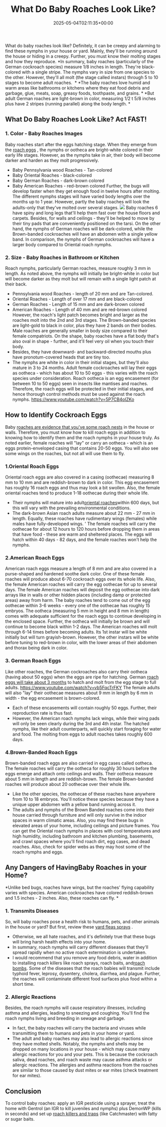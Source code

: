 ﻿---
layout: post
title: What Do Baby Roaches Look Like?
date: '2025-05-04T02:11:35+00:00'
categories:
- Cockroaches
- Guide
tags: []
slug: /what-do-baby-roaches-look-like/
lastmod: 2025-05-07T12:21:28+03:00
---

What do baby roaches look like? Definitely, it can be creepy and alarming to find these nymphs in your house or yard. Mainly, they'll be running around the house or hiding in a creepy. Further, you must know their molting stages and how they reproduce.
*In summary, baby roaches (particularly of the German cockroach species) measure 1/8 inches in length. They're black-colored with a single stripe. The nymphs vary in size from one species to the other. However, they'll all molt (the stage called instars) through 5 to 10 stages to become adult roaches.  *
*The baby roaches love humid and warm areas like bathrooms or kitchens where they eat food debris and garbage, glue, meats, soap, greasy foods, toothpaste, and grains. *
*But adult German roaches are light-brown in color, measuring 1/2 t 5/8 inches plus have 2 stripes (running parallel) along the body length. *
## What Do Baby Roaches Look Like? Act FAST!
### 1. Color - Baby Roaches Images
Baby roaches start after the eggs hatching stage. When they emerge from the
[roach eggs](https://pestpolicy.com/how-to-kill-cockroach-eggs/)
, the nymphs or ootheca are bright-white colored in their early life stages. However, as the nymphs take in air, their body will become darker and harden as they molt progressively.
- Baby Pennsylvania wood Roaches - Tan-colored
- Baby Oriental Roaches - black-colored
- Baby German Roaches - dark-brown colored
- Baby American Roaches - red-brown colored
Further, the bugs will develop faster when they get enough food in twelve hours after molting. The different nymphs stages will have varied body lengths over the months up to 1 year. However, partly the baby roaches will look the adults-only that they've molted over several stages.
![](/assets/img/03/What-Do-Baby-Roaches-Look-Like-300x200.jpg)
Baby roaches 6 have spiny and long legs that'll help them fast over the house floors and carpets. Besides, for walls and ceilings - they'll be helped to move by their tiny pads that are conveniently positioned on the tarsi.
On the other hand, the nymphs of German roaches will be dark-colored, while the Brown-banded cockroaches will have an abdomen with a single yellow band. In comparison, the nymphs of German cockroaches will have a larger body compared to Oriental roach nymphs.
### 2. Size - Baby Roaches in Bathroom or Kitchen
Roach nymphs, particularly German roaches, measure roughly 3 mm in length. As noted above, the nymphs will initially be bright-white in color but will become darker as they molt but will remain with a single light patch at their back.
- Pennsylvania wood Roaches - length of 20 mm and are Tan-colored.
- Oriental Roaches - Length of over 17 mm and are black-colored
- German Roaches - Length of 15 mm and are dark-brown colored
- American Roaches - Length of 40 mm and are red-brown colored
However, the roach's light patch becomes bright and larger as the roaches molt into the 2nd and 3rd stages. The Brown-banded species are light-gold to black in color, plus they have 2 bands on their bodies. Male roaches are generally smaller in body size compared to their female compatriots.
On the shape, baby roaches have a flat body that's also oval in shape - further, and it'll feel very oil when you touch their body.
- Besides, they have downward- and backward-directed mouths plus have pronotum-covered heads that are tiny too.
- The nymphs are white in color in their initial stages, but they'll also mature in 3 to 24 months.
Adult female cockroaches will lay their eggs as ootheca - which has about 10 to 50 eggs - this varies with the roach species under consideration.
Roach ootheca is an egg encasement (for between 10 to 50 eggs) seen in insects like mantises and roaches.
Therefore, the roach eggs will be protected in their initial stages, and hence thorough control methods must be used against the roach nymphs.
https://www.youtube.com/watch?v=5P7CB4oIZKo
## How to Identify Cockroach Eggs
Baby
[roaches are evidence that you've some roach nests](https://pestpolicy.com/how-to-find-a-roach-nest/)
in the house or walls.
Therefore, you must know how to kill roach eggs in addition to knowing how to identify them and the roach nymphs in your house truly.
As noted earlier, female roaches will "lay" or carry an ootheca - which is an eggs protein-enveloped casing that contains 20-50 eggs. You will also see some wings on the roaches, but not all will use them to fly.
### 1.Oriental Roach Eggs
Oriental roach eggs are also covered in a casing (oothecae) measuring 8 mm to 10 mm and are reddish-brown to dark in color.
This egg encasement has roughly 16 roach eggs and thus may look a bit swollen. Also, the female oriental roaches tend to produce 1-18 oothecae during their whole life.
- Their nymphs will mature into adult[oriental roaches](https://entnemdept.ufl.edu/creatures/urban/roaches/oriental_cockroach.htm)within 600 days, but this will vary with the prevailing environmental conditions.
- The dark-brown Asian roach adults measure about 22 mm - 27 mm in length. Equally, these roaches have rudimentary wings (females) while males have fully-developed wings. '
The female roaches will carry the oothecae for about 12 hours to 120 hours before dropping them in areas that have food - these are warm and sheltered places.
The eggs will hatch within 40 days - 82 days, and the female roaches won't help the nymphs.
### 2.American Roach Eggs
American roach eggs measure a length of 8 mm and are also covered in a purse-shaped and hardened soothe dark color.
One of these female roaches will produce about 6-70 cockroach eggs over its whole life. Also, the female American roaches will carry the egg oothecae for up to several days.
The female American roaches will deposit the egg oothecae into dark arrays like in walls or other hidden places (including damp or protected areas) away from harm.
The baby roaches tend to come out of the egg oothecae within 3-6 weeks - every one of the oothecae has roughly 15 embryos.
The ootheca (measuring 5 mm in height and 8 mm in length) comes with adequate sufficient for the roach eggs to continue developing in the enclosed space.
Further, the ootheca will initially be brown and will continue to become black within 1-2 days.
The American roaches will molt through 6-14 times before becoming adults. Its 1st instar will be white initially but will turn grayish-brown.
However, the other instars will be white before tuning to red-brown in color, with the lower areas of their abdomen and thorax being dark in color.
### 3. German Roach Eggs
Like other roaches, the German cockroaches also carry their ootheca (having about 50 eggs) when the eggs are ripe for hatching.
German
[roach eggs will take about 3 months](https://pestpolicy.com/combat-max-12-month-roach-killing-bait-review/)
to hatch and molt from the egg stage to full adults.
https://www.youtube.com/watch?v=vb5FqcTrFKY
The female adults will also "lay" their oothecae measures about 9 mm in length by 6 mm in width - the egg encasement is brown-colored.
- Each of these encasements will contain roughly 50 eggs. Further, their reproduction rate is thus fast.
- However, the American roach nymphs lack wings, while their wing pads will only be seen clearly during the 3rd and 4th instar.
The hatched nymphs, like their adult counterparts, will quickly start foraging for water and food. The molting from eggs to adult roaches takes roughly 600 days.
### 4.Brown-Banded Roach Eggs
Brown-banded roach eggs are also carried in egg cases called ootheca.
The female roaches will carry the ootheca for roughly 30 hours before the eggs emerge and attach onto ceilings and walls. Their ootheca measure about 5 mm in length and are reddish-brown.
The female Brown-banded roaches will produce about 20 oothecae over their whole life.
- Like the other species, the oothecae of these roaches have anywhere from 10 to 18 embryos. You'll notice these species because they have a unique upper abdomen with a yellow band running across it.
- The adults and nymphs of the Brown Banded roaches come into their house carried through furniture and will only survive in the indoor spaces in warm climatic areas.
Also, you may find these bugs in elevated areas of your home, including ceilings and picture frames.
You can get the Oriental roach nymphs in places with cool temperatures and high humidity, including bathroom and kitchen plumbing, basements, and crawl spaces where you'll find roach dirt, egg cases, and dead roaches.
Also, check for spider webs as they may host some of the roach nymphs and eggs.
## Any Dangers of HavingBaby Roaches in your Home?
*Unlike bed bugs, roaches have wings, but the roaches' flying capability varies with species. American cockroaches have colored reddish-brown and 1.5 inches - 2 inches. Also, these roaches can fly. *
### 1. Transmits Diseases
So, will baby roaches pose a health risk to humans, pets, and other animals in the house or yard? But first, review these
[yard fleas sprays](https://pestpolicy.com/best-flea-spray-for-yard/)
.
- Otherwise, we all hate roaches, and it's definitely true that these bugs will bring harsh health effects into your home.
- In summary, roach nymphs will carry different diseases that they'll spread rapidly when no active roach extermination is undertaken.
- I would recommend that you remove any food debris, water in addition to installing roach killers like roach sprays, roach baits, and[roach bombs](https://pestpolicy.com/best-fogger-for-roaches/).
Some of the diseases that the roach babies will transmit include typhoid fever, leprosy, dysentery, cholera, diarrhea, and plague.
Further, the roaches will contaminate different food surfaces plus food within a short time.
### 2. Allergic Reactions
Besides, the roach nymphs will cause respiratory illnesses, including asthma and allergies, leading to sneezing and coughing.
You'll find the roach nymphs living and breeding in sewage and garbage.
- In fact, the baby roaches will carry the bacteria and viruses while transmitting them to humans and pets in your home or yard.
- The adult and baby roaches may also lead to allergic reactions since they have molted shells.
Notably, the nymphs and shells may be dropped on many locations in your house - which may cause many allergic reactions for you and your pets.
This is because the cockroach saliva, dead roaches, and roach waste may cause asthma attacks or allergic reactions.
The allergies and asthma reactions from the roaches are similar to those caused by dust mites or ear mites (check treatment for ear mites).
## Conclusion
To control baby roaches: apply an IGR pesticide using a sprayer, treat the home with Gentrol (an IGR to kill juveniles and nymphs) plus DemonWP (kills in seconds) and set up
[roach killers and traps](https://pestpolicy.com/best-roach-killer-for-apartments/)
(like Catchmaster) with fatty or sugar baits.